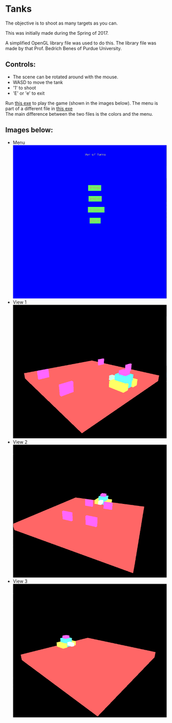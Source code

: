 # Tanks
The objective is to shoot as many targets as you can.

This was initially made during the Spring of 2017.

A simplified OpenGL library file was used to do this.
The library file was made by that Prof. Bedrich Benes of Purdue University.

## Controls:
  - The scene can be rotated around with the mouse.
  - WASD to move the tank
  - '1' to shoot
  - 'E' or 'e' to exit

Run [this exe](https://github.com/VarunRamakri7/Tanks/blob/master/Tanks_Ramakrishnan_V/Debug/Ramakrishnan_V_Tanks.exe) to play the game (shown in the images below). The menu is part of a different file in [this exe](https://github.com/VarunRamakri7/Tanks/blob/master/Tanks_Ramakrishnan_V/Debug/cgt215.exe)<br/>
The main difference between the two files is the colors and the menu.

## Images below:
  - Menu<br/>
  ![Menu](https://github.com/VarunRamakri7/Tanks/blob/master/Tanks_Image_Menu.png)
  - View 1<br/>
  ![View 1](https://github.com/VarunRamakri7/Tanks/blob/master/Tanks_Image_1.png)
  - View 2<br/>
  ![View 2](https://github.com/VarunRamakri7/Tanks/blob/master/Tanks_Image_2.png)
  - View 3<br/>
  ![View 3](https://github.com/VarunRamakri7/Tanks/blob/master/Tanks_Image_3.png)

